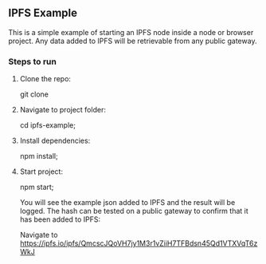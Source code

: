 ## IPFS Example

This is a simple example of starting an IPFS node inside a node or browser project. Any data added to IPFS will be retrievable from any public gateway. 

### Steps to run

1. Clone the repo:

    git clone
    
2. Navigate to project folder:

    cd ipfs-example;
    
3. Install dependencies:

    npm install;
    
4. Start project:

    npm start;
    
    You will see the example json added to IPFS and the result will be logged. The hash can be tested on a public gateway to confirm that it has been added to IPFS:
    
    Navigate to https://ipfs.io/ipfs/QmcscJQoVH7jy1M3r1vZiiH7TFBdsn45Qd1VTXVqT6zWkJ
